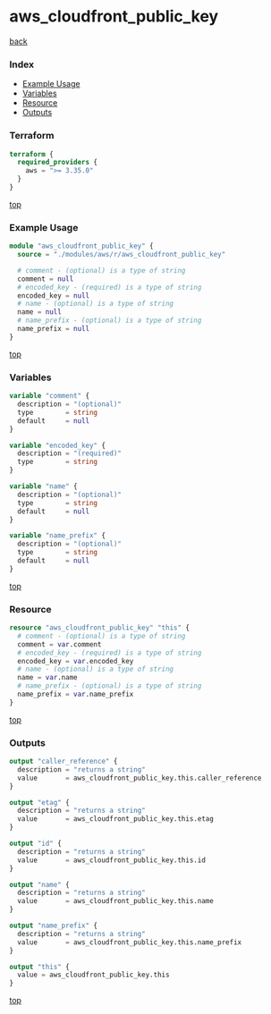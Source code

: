 # aws_cloudfront_public_key

[back](../aws.md)

### Index

- [Example Usage](#example-usage)
- [Variables](#variables)
- [Resource](#resource)
- [Outputs](#outputs)

### Terraform

```terraform
terraform {
  required_providers {
    aws = ">= 3.35.0"
  }
}
```

[top](#index)

### Example Usage

```terraform
module "aws_cloudfront_public_key" {
  source = "./modules/aws/r/aws_cloudfront_public_key"

  # comment - (optional) is a type of string
  comment = null
  # encoded_key - (required) is a type of string
  encoded_key = null
  # name - (optional) is a type of string
  name = null
  # name_prefix - (optional) is a type of string
  name_prefix = null
}
```

[top](#index)

### Variables

```terraform
variable "comment" {
  description = "(optional)"
  type        = string
  default     = null
}

variable "encoded_key" {
  description = "(required)"
  type        = string
}

variable "name" {
  description = "(optional)"
  type        = string
  default     = null
}

variable "name_prefix" {
  description = "(optional)"
  type        = string
  default     = null
}
```

[top](#index)

### Resource

```terraform
resource "aws_cloudfront_public_key" "this" {
  # comment - (optional) is a type of string
  comment = var.comment
  # encoded_key - (required) is a type of string
  encoded_key = var.encoded_key
  # name - (optional) is a type of string
  name = var.name
  # name_prefix - (optional) is a type of string
  name_prefix = var.name_prefix
}
```

[top](#index)

### Outputs

```terraform
output "caller_reference" {
  description = "returns a string"
  value       = aws_cloudfront_public_key.this.caller_reference
}

output "etag" {
  description = "returns a string"
  value       = aws_cloudfront_public_key.this.etag
}

output "id" {
  description = "returns a string"
  value       = aws_cloudfront_public_key.this.id
}

output "name" {
  description = "returns a string"
  value       = aws_cloudfront_public_key.this.name
}

output "name_prefix" {
  description = "returns a string"
  value       = aws_cloudfront_public_key.this.name_prefix
}

output "this" {
  value = aws_cloudfront_public_key.this
}
```

[top](#index)